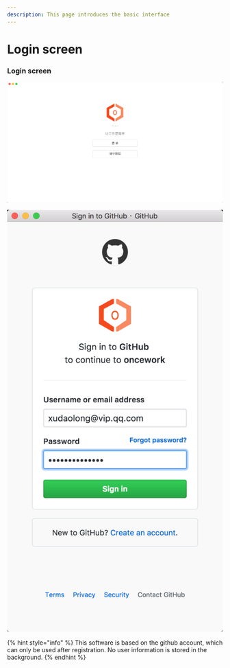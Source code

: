 ```yaml
---
description: This page introduces the basic interface
---
```


# Login screen

### Login screen

![Login screen - 1](.gitbook/assets/deng-lu-jie-mian.png)

![Login screen - 2](.gitbook/assets/deng-lu-jie-mian-02.png)

{% hint style="info" %}
 This software is based on the github account, which can only be used after registration. No user information is stored in the background.
{% endhint %}



